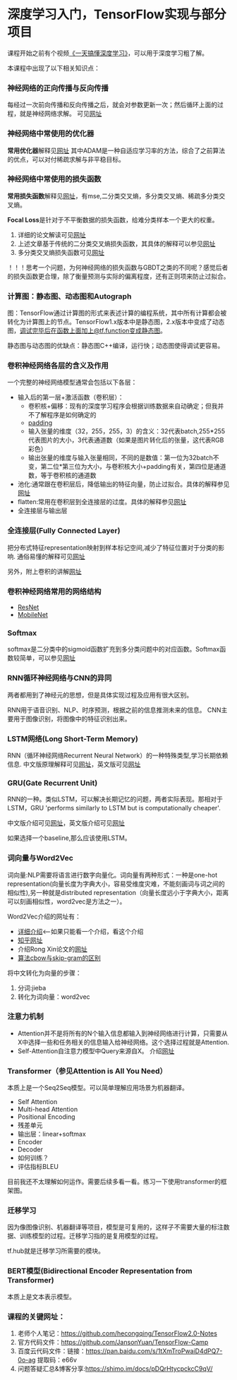 # 深度学习入门，TensorFlow实现与部分项目

课程开始之前有个视频[《一天搞懂深度学习》](https://v.youku.com/v_show/id_XNDM4Mzc4Mjk0NA==.html?spm=a2h0c.8166622.PhoneSokuUgc_1.dscreenshot)，可以用于深度学习粗了解。

本课程中出现了以下相关知识点：

### 神经网络的正向传播与反向传播
每经过一次前向传播和反向传播之后，就会对参数更新一次；然后循环上面的过程，就是神经网络求解。
可见[网址](https://www.jianshu.com/p/765d603c76a0)

### 神经网络中常使用的优化器
**常用优化器**解释见[网址](https://www.jianshu.com/p/b59f40152989)
其中ADAM是一种自适应学习率的方法，综合了之前算法的优点，可以对付稀疏求解与非平稳目标。

### 神经网络中常使用的损失函数
**常用损失函数**解释见[网址](https://www.cnblogs.com/panchuangai/p/12567978.html)，有mse,二分类交叉熵，多分类交叉熵、稀疏多分类交叉熵。

**Focal Loss**是针对于不平衡数据的损失函数，给难分类样本一个更大的权重。
1. 详细的论文解读可见[网址](https://blog.csdn.net/qq_34199326/article/details/83824778)
2. 上述文章基于传统的二分类交叉熵损失函数，其具体的解释可以参见[网址](https://www.jianshu.com/p/b07f4cd32ba6)
3. 多分类交叉熵损失函数可见[网址](https://blog.csdn.net/u014380165/article/details/77284921)

！！！思考一个问题，为何神经网络的损失函数与GBDT之类的不同呢？感觉后者的损失函数更合理，除了衡量预测与实际的偏离程度，还有正则项来防止过拟合。

### 计算图：静态图、动态图和Autograph
图：TensorFlow通过计算图的形式来表述计算的编程系统，其中所有计算都会被转化为计算图上的节点。TensorFlow1.x版本中是静态图，2.x版本中变成了动态图，调试完毕后在函数上面加上@tf.function变成静态图。


静态图与动态图的优缺点：静态图C++编译，运行快；动态图使得调试更容易。


### 卷积神经网络各层的含义及作用
一个完整的神经网络模型通常会包括以下各层：
- 输入后的第一层+激活函数（卷积层）：
  - 卷积核+偏移：现有的深度学习程序会根据训练数据来自动确定；但我并不了解程序是如何确定的
  - [padding](https://blog.csdn.net/baidu_36161077/article/details/81165531)
  - 输入张量的维度（32，255，255，3）的含义：32代表batch,255*255代表图片的大小，3代表通道数（如果是图片转化后的张量，这代表RGB彩色）
  - 输出张量的维度与输入张量相同，不同的是数值：第一位为32batch不变，第二位*第三位为大小，与卷积核大小+padding有关，第四位是通道数，等于卷积核的通道数
- 池化:通常跟在卷积层后，降低输出的特征向量，防止过拟合。具体的解释参见[网址](https://blog.csdn.net/danieljianfeng/article/details/42433475)
- flatten:常用在卷积层到全连接层的过度。具体的解释参见[网址](https://blog.csdn.net/program_developer/article/details/80853425)
- 全连接层与输出层


### 全连接层(Fully Connected Layer)
把分布式特征representation映射到样本标记空间,减少了特征位置对于分类的影响.
通俗易懂的解释可见[网址](https://zhuanlan.zhihu.com/p/33841176)

另外，附上卷积的讲解[网址](https://www.zhihu.com/question/22298352)

### 卷积神经网络常用的网络结构
- [ResNet](https://zhuanlan.zhihu.com/p/31852747)
- [MobileNet](https://zhuanlan.zhihu.com/p/80154731)

### Softmax
softmax是二分类中的sigmoid函数扩充到多分类问题中的对应函数。Softmax函数较简单，可以参见[网址](https://blog.csdn.net/lz_peter/article/details/84574716)

### RNN循环神经网络与CNN的异同
两者都用到了神经元的思想，但是具体实现过程及应用有很大区别。

RNN用于语音识别、NLP、时序预测，根据之前的信息推测未来的信息。
CNN主要用于图像识别，将图像中的特征识别出来。

### LSTM网络(Long Short-Term Memory)
RNN（循环神经网络Recurrent Neural Network）的一种特殊类型,学习长期依赖信息.
中文版原理解释可见[网址](https://www.jianshu.com/p/9dc9f41f0b29)，英文版可见[网址](http://colah.github.io/posts/2015-08-Understanding-LSTMs/)

### GRU(Gate Recurrent Unit)
RNN的一种。类似LSTM，可以解决长期记忆的问题，两者实际表现。那相对于LSTM，GRU 'performs similarly to LSTM but is computationally cheaper'.

中文版介绍可见[网址](https://zhuanlan.zhihu.com/p/32481747)，英文版介绍可见[网址](https://d2l.ai/chapter_recurrent-modern/gru.html)

如果选择一个baseline,那么应该使用LSTM。

### 词向量与Word2Vec
词向量:NLP需要将语言进行数字向量化。词向量有两种形式：一种是one-hot representation(向量长度为字典大小，容易受维度灾难，不能刻画词与词之间的相似性),另一种就是distributed representation（向量长度远小于字典大小，距离可以刻画相似性，word2vec是方法之一）。

Word2Vec介绍的网址有：
- [详细介绍](https://www.cnblogs.com/peghoty/p/3857839.html)<--如果只能看一个介绍，看这个介绍
- [知乎网址](https://zhuanlan.zhihu.com/p/26306795)
- 介绍Rong Xin论文的[网址](https://zhuanlan.zhihu.com/p/64430221)
- [算法cbow与skip-gram的区别](https://www.zhihu.com/question/68112508)

将中文转化为向量的步骤：
1. 分词:jieba
2. 转化为词向量：word2vec

### 注意力机制
- Attention并不是将所有的N个输入信息都输入到神经网络进行计算，只需要从X中选择一些和任务相关的信息输入给神经网络。这个选择过程就是Attention.
- Self-Attention自注意力模型中Query来源自X。
介绍[网址](https://zhuanlan.zhihu.com/p/53682800)

### Transformer（参见Attention is All You Need）
本质上是一个Seq2Seq模型。可以简单理解应用场景为机器翻译。
- Self Attention
- Multi-head Attention
- Positional Encoding
- 残差单元
- 输出层：linear+softmax
- Encoder
- Decoder
- 如何训练？
- 评估指标BLEU

目前我还不太理解如何运作。需要后续多看一看。练习一下使用transformer的框架图。

### 迁移学习
因为像图像识别、机器翻译等项目，模型是可复用的，这样子不需要大量的标注数据、训练模型的过程。迁移学习指的是复用模型的过程。

tf.hub就是迁移学习所需要的模块。

### BERT模型(Bidirectional Encoder Representation from Transformer)
本质上是文本表示模型。

### 课程的关键网址：
1. 老师个人笔记：https://github.com/hecongqing/TensorFlow2.0-Notes
2. 官方代码文件：https://github.com/JansonYuan/TensorFlow-Camp
3. 百度云代码文件：链接：https://pan.baidu.com/s/1tXmTroPwaiD4dPQ7-0o-ag  提取码：e66v
4. 问题答疑汇总&博客分享:https://shimo.im/docs/pDQrHtycpckcC9qV/
